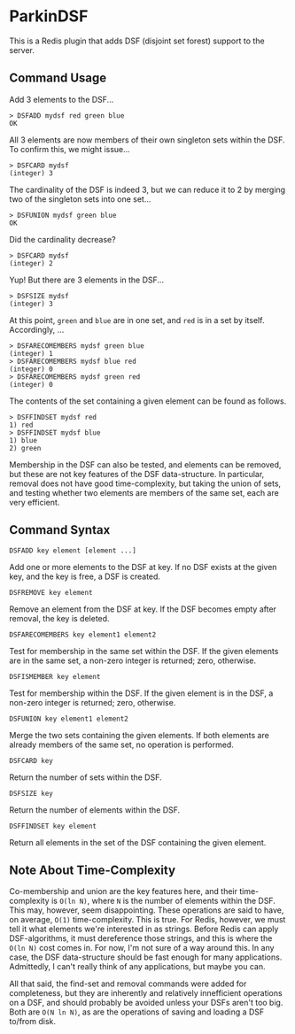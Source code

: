 # ParkinDSF

This is a Redis plugin that adds DSF (disjoint set forest) support to the server.

## Command Usage

Add 3 elements to the DSF...

```
> DSFADD mydsf red green blue
OK
```

All 3 elements are now members of their own singleton sets within the DSF.  To confirm this, we might issue...

```
> DSFCARD mydsf
(integer) 3
```

The cardinality of the DSF is indeed 3, but we can reduce it to 2 by merging two of the singleton sets into one set...

```
> DSFUNION mydsf green blue
OK
```

Did the cardinality decrease?

```
> DSFCARD mydsf
(integer) 2
```

Yup!  But there are 3 elements in the DSF...

```
> DSFSIZE mydsf
(integer) 3
```

At this point, `green` and `blue` are in one set, and `red` is in a set by itself.  Accordingly, ...

```
> DSFARECOMEMBERS mydsf green blue
(integer) 1
> DSFARECOMEMBERS mydsf blue red
(integer) 0
> DSFARECOMEMBERS mydsf green red
(integer) 0
```

The contents of the set containing a given element can be found as follows.

```
> DSFFINDSET mydsf red
1) red
> DSFFINDSET mydsf blue
1) blue
2) green
```

Membership in the DSF can also be tested, and elements can be removed, but these are not key features of the DSF data-structure.  In particular, removal does not have good time-complexity, but taking the union of sets, and testing whether two elements are members of the same set, each are very efficient.

## Command Syntax

```
DSFADD key element [element ...]
```

Add one or more elements to the DSF at key.  If no DSF exists at the given key, and the key is free, a DSF is created.

```
DSFREMOVE key element
```

Remove an element from the DSF at key.  If the DSF becomes empty after removal, the key is deleted.

```
DSFARECOMEMBERS key element1 element2
```

Test for membership in the same set within the DSF.  If the given elements are in the same set, a non-zero integer is returned; zero, otherwise.

```
DSFISMEMBER key element
```

Test for membership within the DSF.  If the given element is in the DSF, a non-zero integer is returned; zero, otherwise.

```
DSFUNION key element1 element2
```

Merge the two sets containing the given elements.  If both elements are already members of the same set, no operation is performed.

```
DSFCARD key
```

Return the number of sets within the DSF.

```
DSFSIZE key
```

Return the number of elements within the DSF.

```
DSFFINDSET key element
```

Return all elements in the set of the DSF containing the given element.

## Note About Time-Complexity

Co-membership and union are the key features here, and their time-complexity is `O(ln N)`, where `N` is the number of elements within the DSF.  This may, however, seem disappointing.  These operations are said to have, on average, `O(1)` time-complexity.  This is true.  For Redis, however, we must tell it what elements we're interested in as strings.  Before Redis can apply DSF-algorithms, it must dereference those strings, and this is where the `O(ln N)` cost comes in.  For now, I'm not sure of a way around this.  In any case, the DSF data-structure should be fast enough for many applications.  Admittedly, I can't really think of any applications, but maybe you can.

All that said, the find-set and removal commands were added for completeness, but they are inherently and relatively innefficient operations on a DSF, and should probably be avoided unless your DSFs aren't too big.  Both are `O(N ln N)`, as are the operations of saving and loading a DSF to/from disk.